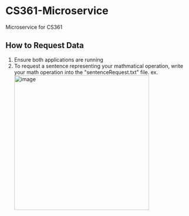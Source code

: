 # CS361-Microservice
 Microservice for CS361

## How to Request Data
1. Ensure both applications are running
2. To request a sentence representing your mathmatical operation, write your math operation into the "sentenceRequest.txt" file.
ex. <img width="367" alt="image" src="https://user-images.githubusercontent.com/79608516/217108037-f6abe78a-a980-4035-87e9-0818b897334d.png">
